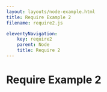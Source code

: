 ```yaml
---
layout: layouts/node-example.html
title: Require Example 2
filename: require2.js

eleventyNavigation:
    key: require2
    parent: Node
    title: Require 2
---
```

# Require Example 2